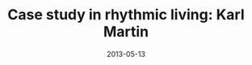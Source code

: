 ---
layout: music 
title: "Case study in rhythmic living: Karl Martin"
series: "Rhythm"
date: 2013-05-13 
description: "Karl Martin shares the rhythms he’s established in Scotland."
audio: "http://www.crossroads.net/players/media/hq/rhythm04.mp3"
audio-duration: "39:02"
src: "http://www.crossroads.net/players/media/mediumHz/190x110_RHYTHM.jpg"
---